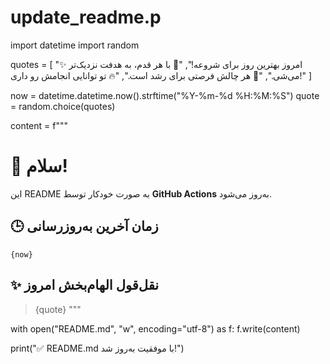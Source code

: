 # update_readme.p
import datetime
import random

quotes = [
    "✨ امروز بهترین روز برای شروعه!",
    "🚀 با هر قدم، به هدفت نزدیک‌تر می‌شی.",
    "🌱 هر چالش فرصتی برای رشد است.",
    "🔥 تو توانایی انجامش رو داری!"
]

now = datetime.datetime.now().strftime("%Y-%m-%d %H:%M:%S")
quote = random.choice(quotes)

content = f"""
# 👋 سلام!

این README به صورت خودکار توسط **GitHub Actions** به‌روز می‌شود.  

## 🕒 زمان آخرین به‌روزرسانی
`{now}`

## ✨ نقل‌قول الهام‌بخش امروز
> {quote}
"""

with open("README.md", "w", encoding="utf-8") as f:
    f.write(content)

print("✅ README.md با موفقیت به‌روز شد!")
